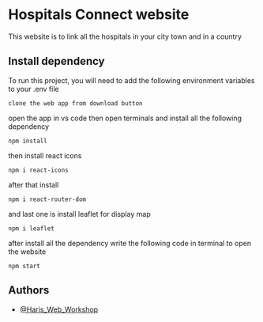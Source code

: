 # Hospitals Connect website

This website is to link all the hospitals in your city town and in a country


## Install dependency

To run this project, you will need to add the following environment variables to your .env file

`clone the web app from download button`

open the app in vs code then open terminals and install all the following dependency 

`npm install`

then install react icons

`npm i react-icons`

after that install 

`npm i react-router-dom`

and last one is install leaflet for display map

`npm i leaflet`

after install all the dependency write the following code in terminal to open the website 

`npm start`


## Authors

- [@Haris_Web_Workshop](https://github.com/Harivlog)

